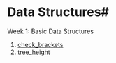 # Data Structures#

Week 1: Basic Data Structures  <br />
1. [check_brackets](https://github.com/biz-whitney/Coursera-Data-Structures-and-Algorithms-Specialization-/blob/master/Data%20Structures%20/Week1_basic_data_structures/check_brackets.java) <br />
1. [tree_height](https://github.com/biz-whitney/Coursera-Data-Structures-and-Algorithms-Specialization-/blob/master/Data%20Structures%20/Week1_basic_data_structures/tree_height.py) 
